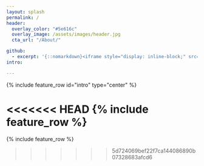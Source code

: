 ```yaml
---
layout: splash
permalink: /
header:
  overlay_color: "#5e616c"
  overlay_image: /assets/images/header.jpg
  cta_url: "/About/"

github:
  - excerpt: '{::nomarkdown}<iframe style="display: inline-block;" src="https://ghbtns.com/github-btn.html?user=yseulthb&repo=yseulthb&type=star&count=true&size=large" frameborder="0" scrolling="0" width="160px" height="30px"></iframe> <iframe style="display: inline-block;" src="https://ghbtns.com/github-btn.html?user=yseulthb&repo=yseulthb&type=fork&count=true&size=large" frameborder="0" scrolling="0" width="158px" height="30px"></iframe>{:/nomarkdown}'
intro:

---
```


{% include feature_row id="intro" type="center" %}

<<<<<<< HEAD
{% include feature_row %}
=======
{% include feature_row %}
>>>>>>> 5d724069bef22f7ca144086890b07328683afcd6

